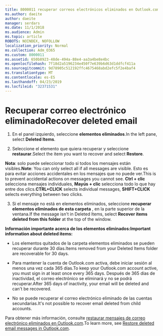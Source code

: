 ```yaml
---
title: 8000011 recuperar correos electrónicos eliminados en Outlook.com
ms.author: daeite
author: daeite
manager: serdars
ms.date: 11/1/2018
ms.audience: Admin
ms.topic: article
ROBOTS: NOINDEX, NOFOLLOW
localization_priority: Normal
ms.collection: Adm_O365
ms.custom: 8000011
ms.assetid: 650b8923-48de-494a-88e4-aa3a4be8e4bc
ms.openlocfilehash: 7f18d2a5196234e450f7e639b6d63d1ddfcf411a
ms.sourcegitcommit: 9d78905c512192ffc4675468abd2efc5f2e4baf4
ms.translationtype: MT
ms.contentlocale: es-ES
ms.lasthandoff: 04/23/2019
ms.locfileid: "32371531"
---
```

# <a name="recover-deleted-email"></a><span data-ttu-id="436ff-102">Recuperar correo electrónico eliminado</span><span class="sxs-lookup"><span data-stu-id="436ff-102">Recover deleted email</span></span>

1. <span data-ttu-id="436ff-103">En el panel izquierdo, seleccione **elementos eliminados**.</span><span class="sxs-lookup"><span data-stu-id="436ff-103">In the left pane, select **Deleted Items**.</span></span> 
    
2. <span data-ttu-id="436ff-104">Seleccione el elemento que quiera recuperar y seleccione **restaurar**.</span><span class="sxs-lookup"><span data-stu-id="436ff-104">Select the item you want to recover and select **Restore**.</span></span> 
  
 <span data-ttu-id="436ff-105">**Nota**: solo puede seleccionar todo si todos los mensajes están visibles.</span><span class="sxs-lookup"><span data-stu-id="436ff-105">**Note**: You can only select all if all messages are visible.</span></span> <span data-ttu-id="436ff-106">Esto es para evitar acciones accidentales en los mensajes que no puede ver.</span><span class="sxs-lookup"><span data-stu-id="436ff-106">This is to prevent accidental actions on messages you cannot see.</span></span> <span data-ttu-id="436ff-107">**Ctrl + clic** selecciona mensajes individuales, **Mayús + clic** selecciona todo lo que hay entre dos clics.</span><span class="sxs-lookup"><span data-stu-id="436ff-107">**CTRL+CLICK** selects individual messages, **SHIFT+CLICK** selects everything between two clicks.</span></span> 
    
3. <span data-ttu-id="436ff-108">Si el mensaje no está en elementos eliminados, seleccione **recuperar elementos eliminados de esta carpeta** , en la parte superior de la ventana.</span><span class="sxs-lookup"><span data-stu-id="436ff-108">If the message isn't in Deleted Items, select **Recover items deleted from this folder** at the top of the window.</span></span> 
    
 <span data-ttu-id="436ff-109">**Información importante acerca de los elementos eliminados:**</span><span class="sxs-lookup"><span data-stu-id="436ff-109">**Important information about deleted items:**</span></span>
  
- <span data-ttu-id="436ff-110">Los elementos quitados de la carpeta elementos eliminados se pueden recuperar durante 30 días.</span><span class="sxs-lookup"><span data-stu-id="436ff-110">Items removed from your Deleted Items folder are recoverable for 30 days.</span></span>
    
- <span data-ttu-id="436ff-111">Para mantener la cuenta de Outlook.com activa, debe iniciar sesión al menos una vez cada 365 días.</span><span class="sxs-lookup"><span data-stu-id="436ff-111">To keep your Outlook.com account active, you must sign in at least once every 365 days.</span></span> <span data-ttu-id="436ff-112">Después de 365 días de inactividad, el correo electrónico se eliminará y no se podrá recuperar.</span><span class="sxs-lookup"><span data-stu-id="436ff-112">After 365 days of inactivity, your email will be deleted and can't be recovered.</span></span>
    
- <span data-ttu-id="436ff-113">No se puede recuperar el correo electrónico eliminado de las cuentas secundarias.</span><span class="sxs-lookup"><span data-stu-id="436ff-113">It's not possible to recover email deleted from child accounts.</span></span>
    
<span data-ttu-id="436ff-114">Para obtener más información, consulte [restaurar mensajes de correo electrónico eliminados en Outlook.com](https://go.microsoft.com/fwlink/p/?linkid=873117).</span><span class="sxs-lookup"><span data-stu-id="436ff-114">To learn more, see [Restore deleted email messages in Outlook.com](https://go.microsoft.com/fwlink/p/?linkid=873117).</span></span>
  

